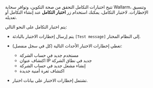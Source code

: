 تتيح اختبارات التكامل التحقق من صحة التكوين، وتوافر سحابة Wallarm، وتنسيق الإخطارات. لاختبار التكامل، يمكنك استخدام زر **اختبار التكامل** عند إنشاء التكامل أو تعديله.

يتم اختبار التكامل على النحو التالي:

* يتم إرسال إخطارات الاختبار بالبادئة `[Test message]` إلى النظام المختار.
* تغطي إخطارات الاختبار الأحداث التالية (كل في سجل منفصل):

    * مستخدم جديد في حساب الشركة
    * اكتشاف عنوان IP جديد في نطاق الشركة
    * إنشاء مشغل جديد في حساب الشركة
    * اكتشاف ثغرة أمنية جديدة
* تشتمل إخطارات الاختبار على بيانات اختبار.